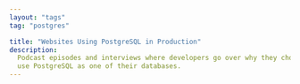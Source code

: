 ```yaml
---
layout: "tags"
tag: "postgres"

title: "Websites Using PostgreSQL in Production"
description:
  Podcast episodes and interviews where developers go over why they chose to
  use PostgreSQL as one of their databases.
---
```

